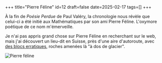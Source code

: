 +++
title="Pierre Féline"
id=12
draft=false
date=2025-02-17
tags=[]
+++

À la fin de _Poésie Perdue_ de Paul Valéry, la chronologie nous révèle que celui-ci a été initié aux Mathématiques par son ami Pierre Féline. L'oxymore poétique de ce nom m'émerveille.

Je n'ai pas appris grand chose sur Pierre Féline en recherchant sur le web, mais j'ai découvert un lieu-dit en Suisse, près d'une aire d'autoroute, avec [des blocs erratiques](https://www.visinand.ch/Blocs_erratiques/Vaud/Crans-Pierre_Feline/Crans-Pierre_Feline.htm), roches amenées là "à dos de glacier".

![Pierre féline](pierreFeline.jpeg)
